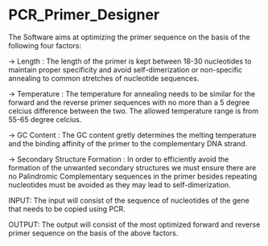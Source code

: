 # PCR_Primer_Designer
The Software aims at optimizing the primer sequence on the basis of the following four factors:

-> Length : The length of the primer is kept between 18-30 nucleotides to maintain proper specificity and avoid self-dimerization or non-specific annealing to common stretches of nucleotide sequences.
            
-> Temperature : The temperature for annealing needs to be similar for the forward and the reverse primer sequences with no more than a 5 degree celcius difference between the two. The allowed temperature range is from 55-65 degree celcius.
                 
-> GC Content : The GC content gretly determines the melting temperature and the binding affinity of the primer to the complementary DNA strand.
                         
-> Secondary Structure Formation : In order to efficiently avoid the formation of the unwanted secondary structures we must ensure there are no Palindromic Complementary sequences in the primer besides repeating nucleotides must be avoided as they may lead to self-dimerization.
                                                                 
 INPUT: The input will consist of the sequence of nucleotides of the gene that needs to be copied using PCR.
 
 OUTPUT: The output will consist of the most optimized forward and reverse primer sequence on the basis of the above factors.
